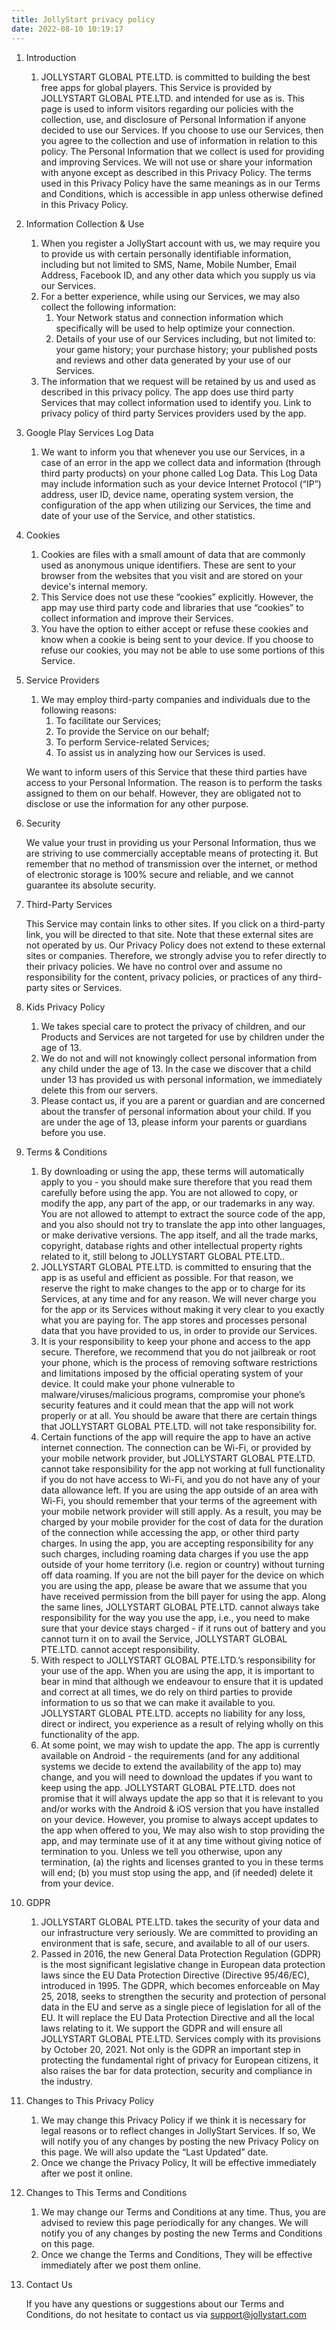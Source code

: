 ```yaml
---
title: JollyStart privacy policy
date: 2022-08-10 10:19:17
---
```

1. Introduction
   1. JOLLYSTART GLOBAL PTE.LTD. is committed to building the best free apps for global players. This Service is provided by JOLLYSTART GLOBAL PTE.LTD. and intended for use as is. This page is used to inform visitors regarding our policies with the collection, use, and disclosure of Personal Information if anyone decided to use our Services. If you choose to use our Services, then you agree to the collection and use of information in relation to this policy. The Personal Information that we collect is used for providing and improving Services. We will not use or share your information with anyone except as described in this Privacy Policy. The terms used in this Privacy Policy have the same meanings as in our Terms and Conditions, which is accessible in app unless otherwise defined in this Privacy Policy.

1. Information Collection & Use
   1. When you register a JollyStart account with us, we may require you to provide us with certain personally identifiable information, including but not limited to SMS, Name, Mobile Number, Email Address, Facebook ID, and any other data which you supply us via our Services.
   1. For a better experience, while using our Services, we may also collect the following information: 
      1. Your Network status and connection information which specifically will be used to help optimize your connection. 
      1. Details of your use of our Services including, but not limited to: your game history; your purchase history; your published posts and reviews and other data generated by your use of our Services.
   1. The information that we request will be retained by us and used as described in this privacy policy. The app does use third party Services that may collect information used to identify you. Link to privacy policy of third party Services providers used by the app.

1. Google Play Services Log Data
   1. We want to inform you that whenever you use our Services, in a case of an error in the app we collect data and information (through third party products) on your phone called Log Data. This Log Data may include information such as your device Internet Protocol (“IP”) address, user ID, device name, operating system version, the configuration of the app when utilizing our Services, the time and date of your use of the Service, and other statistics.

1. Cookies
   1. Cookies are files with a small amount of data that are commonly used as anonymous unique identifiers. These are sent to your browser from the websites that you visit and are stored on your device's internal memory. 
   1. This Service does not use these “cookies” explicitly. However, the app may use third party code and libraries that use “cookies” to collect information and improve their Services. 
   1. You have the option to either accept or refuse these cookies and know when a cookie is being sent to your device. If you choose to refuse our cookies, you may not be able to use some portions of this Service.

1. Service Providers
   1. We may employ third-party companies and individuals due to the following reasons: 
      1. To facilitate our Services; 
      1. To provide the Service on our behalf; 
      1. To perform Service-related Services; 
      1. To assist us in analyzing how our Services is used. 

   We want to inform users of this Service that these third parties have access to your     Personal Information. The reason is to perform the tasks assigned to them on our behalf. However, they are obligated not to disclose or use the information for any other purpose.

1. Security

   We value your trust in providing us your Personal Information, thus we are striving to use commercially acceptable means of protecting it. But remember that no method of transmission over the internet, or method of electronic storage is 100% secure and reliable, and we cannot guarantee its absolute security.

1. Third-Party Services

   This Service may contain links to other sites. If you click on a third-party link, you will be directed to that site. Note that these external sites are not operated by us. Our Privacy Policy does not extend to these external sites or companies. Therefore, we strongly advise you to refer directly to their privacy policies. We have no control over and assume no responsibility for the content, privacy policies, or practices of any third-party sites or Services.

1. Kids Privacy Policy
   1. We takes special care to protect the privacy of children, and our Products and Services are not targeted for use by children under the age of 13. 
   1. We do not and will not knowingly collect personal information from any child under the age of 13. In the case we discover that a child under 13 has provided us with personal information, we immediately delete this from our servers. 
   1. Please contact us, if you are a parent or guardian and are concerned about the transfer of personal information about your child. If you are under the age of 13, please inform your parents or guardians before you use.
1. Terms & Conditions
   1. By downloading or using the app, these terms will automatically apply to you - you should make sure therefore that you read them carefully before using the app. You are not allowed to copy, or modify the app, any part of the app, or our trademarks in any way. You are not allowed to attempt to extract the source code of the app, and you also should not try to translate the app into other languages, or make derivative versions. The app itself, and all the trade marks, copyright, database rights and other intellectual property rights related to it, still belong to JOLLYSTART GLOBAL PTE.LTD.. 
   1. JOLLYSTART GLOBAL PTE.LTD. is committed to ensuring that the app is as useful and efficient as possible. For that reason, we reserve the right to make changes to the app or to charge for its Services, at any time and for any reason. We will never charge you for the app or its Services without making it very clear to you exactly what you are paying for. The app stores and processes personal data that you have provided to us, in order to provide our Services.
   1. It is your responsibility to keep your phone and access to the app secure. Therefore, we recommend that you do not jailbreak or root your phone, which is the process of removing software restrictions and limitations imposed by the official operating system of your device. It could make your phone vulnerable to malware/viruses/malicious programs, compromise your phone’s security features and it could mean that the app will not work properly or at all. You should be aware that there are certain things that JOLLYSTART GLOBAL PTE.LTD. will not take responsibility for. 
   1. Certain functions of the app will require the app to have an active internet connection. The connection can be Wi-Fi, or provided by your mobile network provider, but JOLLYSTART GLOBAL PTE.LTD. cannot take responsibility for the app not working at full functionality if you do not have access to Wi-Fi, and you do not have any of your data allowance left. If you are using the app outside of an area with Wi-Fi, you should remember that your terms of the agreement with your mobile network provider will still apply. As a result, you may be charged by your mobile provider for the cost of data for the duration of the connection while accessing the app, or other third party charges. In using the app, you are accepting responsibility for any such charges, including roaming data charges if you use the app outside of your home territory (i.e. region or country) without turning off data roaming. If you are not the bill payer for the device on which you are using the app, please be aware that we assume that you have received permission from the bill payer for using the app. Along the same lines, JOLLYSTART GLOBAL PTE.LTD. cannot always take responsibility for the way you use the app, i.e., you need to make sure that your device stays charged - if it runs out of battery and you cannot turn it on to avail the Service, JOLLYSTART GLOBAL PTE.LTD. cannot accept responsibility. 
   1. With respect to JOLLYSTART GLOBAL PTE.LTD.’s responsibility for your use of the app. When you are using the app, it is important to bear in mind that although we endeavour to ensure that it is updated and correct at all times, we do rely on third parties to provide information to us so that we can make it available to you. JOLLYSTART GLOBAL PTE.LTD. accepts no liability for any loss, direct or indirect, you experience as a result of relying wholly on this functionality of the app. 
   1. At some point, we may wish to update the app. The app is currently available on Android - the requirements (and for any additional systems we decide to extend the availability of the app to) may change, and you will need to download the updates if you want to keep using the app. JOLLYSTART GLOBAL PTE.LTD. does not promise that it will always update the app so that it is relevant to you and/or works with the Android & iOS version that you have installed on your device. However, you promise to always accept updates to the app when offered to you, We may also wish to stop providing the app, and may terminate use of it at any time without giving notice of termination to you. Unless we tell you otherwise, upon any termination, (a) the rights and licenses granted to you in these terms will end; (b) you must stop using the app, and (if needed) delete it from your device.

1. GDPR
   1. JOLLYSTART GLOBAL PTE.LTD. takes the security of your data and our infrastructure very seriously. We are committed to providing an environment that is safe, secure, and available to all of our users.
   1. Passed in 2016, the new General Data Protection Regulation (GDPR) is the most significant legislative change in European data protection laws since the EU Data Protection Directive (Directive 95/46/EC), introduced in 1995. The GDPR, which becomes enforceable on May 25, 2018, seeks to strengthen the security and protection of personal data in the EU and serve as a single piece of legislation for all of the EU. It will replace the EU Data Protection Directive and all the local laws relating to it. We support the GDPR and will ensure all JOLLYSTART GLOBAL PTE.LTD. Services comply with its provisions by October 20, 2021. Not only is the GDPR an important step in protecting the fundamental right of privacy for European citizens, it also raises the bar for data protection, security and compliance in the industry.

1. Changes to This Privacy Policy
   1. We may change this Privacy Policy if we think it is necessary for legal reasons or to reflect changes in JollyStart Services. If so, We will notify you of any changes by posting the new Privacy Policy on this page. We will also update the “Last Updated” date.
   1. Once we change the Privacy Policy, It will be effective immediately after we post it online.

1. Changes to This Terms and Conditions
   1. We may change our Terms and Conditions at any time. Thus, you are advised to review this page periodically for any changes. We will notify you of any changes by posting the new Terms and Conditions on this page. 
   1. Once we change the Terms and Conditions, They will be effective immediately after we post them online.

1. Contact Us

   If you have any questions or suggestions about our Terms and Conditions, do not hesitate to contact us via support@jollystart.com